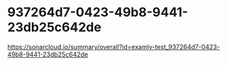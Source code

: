 # 937264d7-0423-49b8-9441-23db25c642de
https://sonarcloud.io/summary/overall?id=examly-test_937264d7-0423-49b8-9441-23db25c642de
